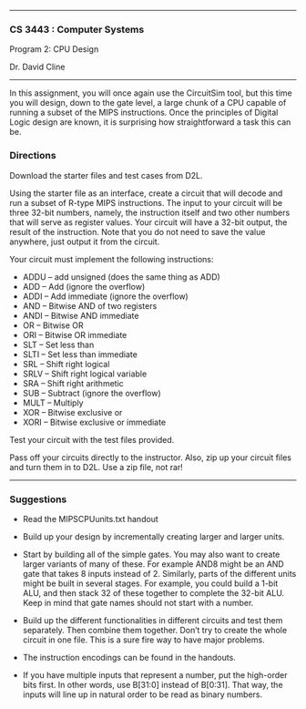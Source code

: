 <article class="markdown-body">

* * *

### [<span class="headeranchor"></span>](#cs-3443-computer-systems-program-2-cpu-design)CS 3443 : Computer Systems  
Program 2: CPU Design

Dr. David Cline

* * *

In this assignment, you will once again use the CircuitSim tool, but this time you will design, down to the gate level, a large chunk of a CPU capable of running a subset of the MIPS instructions. Once the principles of Digital Logic design are known, it is surprising how straightforward a task this can be.

### [<span class="headeranchor"></span>](#directions)Directions

Download the starter files and test cases from D2L.

Using the starter file as an interface, create a circuit that will decode and run a subset of R-type MIPS instructions. The input to your circuit will be three 32-bit numbers, namely, the instruction itself and two other numbers that will serve as register values. Your circuit will have a 32-bit output, the result of the instruction. Note that you do not need to save the value anywhere, just output it from the circuit.

Your circuit must implement the following instructions:

*   ADDU – add unsigned (does the same thing as ADD)
*   ADD – Add (ignore the overflow)
*   ADDI – Add immediate (ignore the overflow)
*   AND – Bitwise AND of two registers
*   ANDI – Bitwise AND immediate
*   OR – Bitwise OR
*   ORI – Bitwise OR immediate
*   SLT – Set less than
*   SLTI – Set less than immediate
*   SRL – Shift right logical
*   SRLV – Shift right logical variable
*   SRA – Shift right arithmetic
*   SUB – Subtract (ignore the overflow)
*   MULT – Multiply
*   XOR – Bitwise exclusive or
*   XORI – Bitwise exclusive or immediate

Test your circuit with the test files provided.

Pass off your circuits directly to the instructor. Also, zip up your circuit files and turn them in to D2L. Use a zip file, not rar!

* * *

### [<span class="headeranchor"></span>](#suggestions)Suggestions

*   Read the MIPSCPUunits.txt handout

*   Build up your design by incrementally creating larger and larger units.

*   Start by building all of the simple gates. You may also want to create larger variants of many of these. For example AND8 might be an AND gate that takes 8 inputs instead of 2\. Similarly, parts of the different units might be built in several stages. For example, you could build a 1-bit ALU, and then stack 32 of these together to complete the 32-bit ALU. Keep in mind that gate names should not start with a number.

*   Build up the different functionalities in different circuits and test them separately. Then combine them together. Don’t try to create the whole circuit in one file. This is a sure fire way to have major problems.

*   The instruction encodings can be found in the handouts.

*   If you have multiple inputs that represent a number, put the high-order bits first. In other words, use B[31:0] instead of B[0:31]. That way, the inputs will line up in natural order to be read as binary numbers.

</article>
